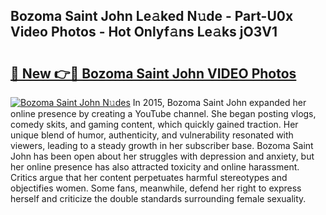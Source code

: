 ## Bozoma Saint John Le𝚊ked N𝚞de - Part-U0x Video Photos - Hot Onlyf𝚊ns Le𝚊ks jO3V1

# <h2><a href="http://ac21230.deff.icu/?id=Bozoma+Saint+John">🔗 New 👉🔴 Bozoma Saint John VIDEO Photos</a></h2>

[![Bozoma Saint John N𝚞des](https://i.imgur.com/rIISA9y.gif)](http://ac21230.deff.icu/?id=Bozoma+Saint+John)
In 2015, Bozoma Saint John expanded her online presence by creating a YouTube channel. She began posting vlogs, comedy skits, and gaming content, which quickly gained traction. Her unique blend of humor, authenticity, and vulnerability resonated with viewers, leading to a steady growth in her subscriber base. Bozoma Saint John has been open about her struggles with depression and anxiety, but her online presence has also attracted toxicity and online harassment. Critics argue that her content perpetuates harmful stereotypes and objectifies women. Some fans, meanwhile, defend her right to express herself and criticize the double standards surrounding female sexuality.
